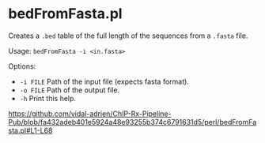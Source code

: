 # bedFromFasta.pl

Creates a `.bed` table of the full length of the sequences from a `.fasta` file.

Usage: `bedFromFasta -i <in.fasta>`

Options:
*  `-i FILE`  Path of the input file (expects fasta format).
*  `-o FILE`  Path of the output file.
*  `-h`       Print this help.

https://github.com/vidal-adrien/ChIP-Rx-Pipeline-Pub/blob/fa432adeb401e5924a48e93255b374c6791631d5/perl/bedFromFasta.pl#L1-L68